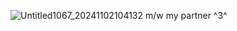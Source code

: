 ![Untitled1067_20241102104132](https://github.com/user-attachments/assets/8c75184d-eb98-4164-ae2b-9a6c1fa1acef)
m/w my partner ^3^
